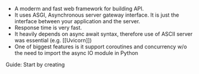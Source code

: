 - A moderm and fast web framework for building API.
- It uses ASGI, Asynchronous server gateway interface. It is just the interface between your application and the server.
- Response time is very fast.
- It heavily depends on async await syntax, therefore use of ASCII server was essential (e.g. [[Uvicorn]])
- One of biggest features is it support coroutines and concurrency w/o the need to import the async IO module in Python


Guide:
Start by creating 